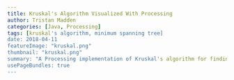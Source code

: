 ```yaml
---
title: Kruskal's Algorithm Visualized With Processing
author: Tristan Madden
categories: [Java, Processing]
tags: [kruskal's algorithm, minimum spanning tree]
date: 2018-04-11
featureImage: "kruskal.png"
thumbnail: "kruskal.png"
summary: "A Processing implementation of Kruskal's algorithm for finding minimum spanning trees in weighted graphs, demonstrating the O(E log E) greedy approach to network optimization."
usePageBundles: true
---
```


<script src="https://gist.github.com/Trimad/b4ef64f9780bb7d313a3ef09ed7bf95e.js"></script>
